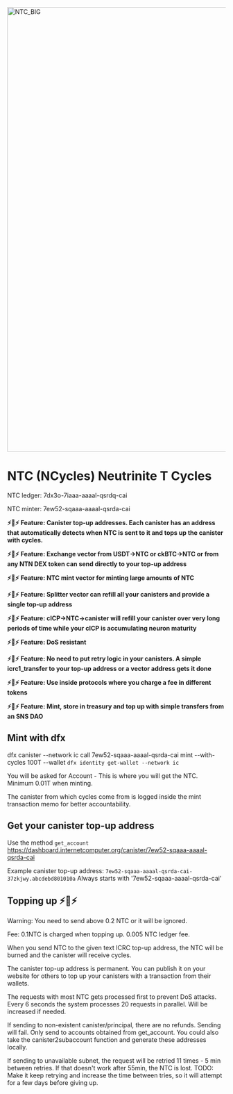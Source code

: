 <img width="1024" height="1024" alt="NTC_BIG" src="https://github.com/user-attachments/assets/356ac699-8ee1-49c0-a877-d065504419ea" />

# NTC (NCycles) Neutrinite T Cycles

NTC ledger: 7dx3o-7iaaa-aaaal-qsrdq-cai

NTC minter: 7ew52-sqaaa-aaaal-qsrda-cai

**⚡🔋⚡ Feature: Canister top-up addresses. Each canister has an address that automatically detects when NTC is sent to it and tops up the canister with cycles.**

**⚡🔋⚡ Feature: Exchange vector from USDT->NTC or ckBTC->NTC or from any NTN DEX token can send directly to your top-up address**

**⚡🔋⚡ Feature: NTC mint vector for minting large amounts of NTC**

**⚡🔋⚡ Feature: Splitter vector can refill all your canisters and provide a single top-up address**

**⚡🔋⚡ Feature: cICP->NTC->canister will refill your canister over very long periods of time while your cICP is accumulating neuron maturity**

**⚡🔋⚡ Feature: DoS resistant**

**⚡🔋⚡ Feature: No need to put retry logic in your canisters. A simple icrc1_transfer to your top-up address or a vector address gets it done**

**⚡🔋⚡ Feature: Use inside protocols where you charge a fee in different tokens**

**⚡🔋⚡ Feature: Mint, store in treasury and top up with simple transfers from an SNS DAO**

## Mint with dfx

dfx canister --network ic call 7ew52-sqaaa-aaaal-qsrda-cai mint --with-cycles 100T --wallet `dfx identity get-wallet --network ic`

You will be asked for Account - This is where you will get the NTC. Minimum 0.01T when minting.

The canister from which cycles come from is logged inside the mint transaction memo for better accountability.

## Get your canister top-up address

Use the method `get_account` https://dashboard.internetcomputer.org/canister/7ew52-sqaaa-aaaal-qsrda-cai

Example canister top-up address: `7ew52-sqaaa-aaaal-qsrda-cai-37zkjwy.abcdebd801010a`
Always starts with '7ew52-sqaaa-aaaal-qsrda-cai'

## Topping up ⚡🔋⚡

Warning: You need to send above 0.2 NTC or it will be ignored.

Fee: 0.1NTC is charged when topping up. 0.005 NTC ledger fee.

When you send NTC to the given text ICRC top-up address, the NTC will be burned and the canister will receive cycles.

The canister top-up address is permanent. You can publish it on your website for others to top up your canisters with a transaction from their wallets.

The requests with most NTC gets processed first to prevent DoS attacks. Every 6 seconds the system processes 20 requests in parallel. Will be increased if needed.

If sending to non-existent canister/principal, there are no refunds. Sending will fail. Only send to accounts obtained from get_account.
You could also take the canister2subaccount function and generate these addresses locally.

If sending to unavailable subnet, the request will be retried 11 times - 5 min between retries. If that doesn't work after 55min, the NTC is lost. TODO: Make it keep retrying and increase the time between tries, so it will attempt for a few days before giving up. 

